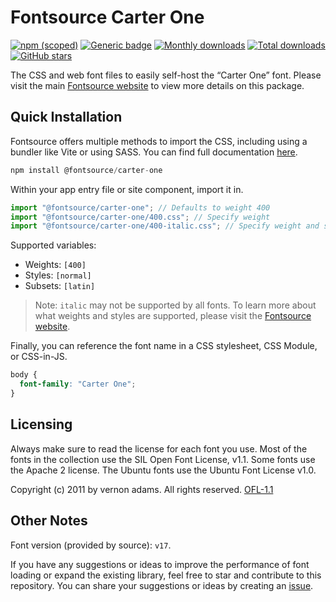 # Fontsource Carter One

[![npm (scoped)](https://img.shields.io/npm/v/@fontsource/carter-one?color=brightgreen)](https://www.npmjs.com/package/@fontsource/carter-one) [![Generic badge](https://img.shields.io/badge/fontsource-passing-brightgreen)](https://github.com/fontsource/fontsource) [![Monthly downloads](https://badgen.net/npm/dm/@fontsource/carter-one)](https://github.com/fontsource/fontsource) [![Total downloads](https://badgen.net/npm/dt/@fontsource/carter-one)](https://github.com/fontsource/fontsource) [![GitHub stars](https://img.shields.io/github/stars/fontsource/fontsource.svg?style=social&label=Star)](https://github.com/fontsource/fontsource/stargazers)

The CSS and web font files to easily self-host the “Carter One” font. Please visit the main [Fontsource website](https://fontsource.org/fonts/carter-one) to view more details on this package.

## Quick Installation

Fontsource offers multiple methods to import the CSS, including using a bundler like Vite or using SASS. You can find full documentation [here](https://fontsource.org/docs/getting-started/introduction).

```javascript
npm install @fontsource/carter-one
```

Within your app entry file or site component, import it in.

```javascript
import "@fontsource/carter-one"; // Defaults to weight 400
import "@fontsource/carter-one/400.css"; // Specify weight
import "@fontsource/carter-one/400-italic.css"; // Specify weight and style
```

Supported variables:
- Weights: `[400]`
- Styles: `[normal]`
- Subsets: `[latin]`

> Note: `italic` may not be supported by all fonts. To learn more about what weights and styles are supported, please visit the [Fontsource website](https://fontsource.org/fonts/carter-one).

Finally, you can reference the font name in a CSS stylesheet, CSS Module, or CSS-in-JS.

```css
body {
  font-family: "Carter One";
}
```

## Licensing
Always make sure to read the license for each font you use. Most of the fonts in the collection use the SIL Open Font License, v1.1. Some fonts use the Apache 2 license. The Ubuntu fonts use the Ubuntu Font License v1.0.

Copyright (c) 2011 by vernon adams. All rights reserved.
[OFL-1.1](https://openfontlicense.org)

## Other Notes
Font version (provided by source): `v17`.

If you have any suggestions or ideas to improve the performance of font loading or expand the existing library, feel free to star and contribute to this repository. You can share your suggestions or ideas by creating an [issue](https://github.com/fontsource/fontsource/issues).